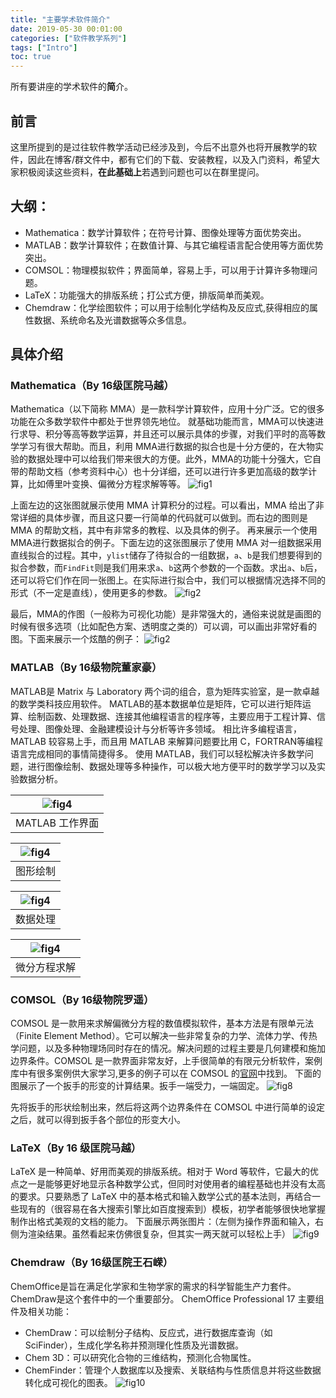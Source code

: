 ```yaml
---
title: "主要学术软件简介"
date: 2019-05-30 00:01:00
categories: ["软件教学系列"]
tags: ["Intro"]
toc: true
---
```


所有要讲座的学术软件的**简**介。

<!--more-->

## 前言

这里所提到的是过往软件教学活动已经涉及到，今后不出意外也将开展教学的软件，因此在博客/群文件中，都有它们的下载、安装教程，以及入门资料，希望大家积极阅读这些资料，**在此基础上**若遇到问题也可以在群里提问。

## 大纲：

 + Mathematica：数学计算软件；在符号计算、图像处理等方面优势突出。
 + MATLAB：数学计算软件；在数值计算、与其它编程语言配合使用等方面优势突出。 
 + COMSOL：物理模拟软件；界面简单，容易上手，可以用于计算许多物理问题。
 + LaTeX：功能强大的排版系统；打公式方便，排版简单而美观。
 + Chemdraw：化学绘图软件；可以用于绘制化学结构及反应式,获得相应的属性数据、系统命名及光谱数据等众多信息。

## 具体介绍

### Mathematica（By 16级匡院马越）
Mathematica（以下简称 MMA）是一款科学计算软件，应用十分广泛。它的很多功能在众多数学软件中都处于世界领先地位。
就基础功能而言，MMA可以快速进行求导、积分等高等数学运算，并且还可以展示具体的步骤，对我们平时的高等数学学习有很大帮助。而且，利用 MMA进行数据的拟合也是十分方便的，在大物实验的数据处理中可以给我们带来很大的方便。此外，MMA的功能十分强大，它自带的帮助文档（参考资料中心）也十分详细，还可以进行许多更加高级的数学计算，比如傅里叶变换、偏微分方程求解等等。
![fig1](/figure/intro/1.png)

上面左边的这张图就展示使用 MMA 计算积分的过程。可以看出，MMA 给出了非常详细的具体步骤，而且这只要一行简单的代码就可以做到。而右边的图则是 MMA 的帮助文档，其中有非常多的教程、以及具体的例子。
再来展示一个使用 MMA进行数据拟合的例子。下面左边的这张图展示了使用 MMA 对一组数据采用直线拟合的过程。其中，``ylist``储存了待拟合的一组数据，``a``、``b``是我们想要得到的拟合参数，而``FindFit``则是我们用来求``a``、``b``这两个参数的一个函数。求出``a``、``b``后，还可以将它们作在同一张图上。在实际进行拟合中，我们可以根据情况选择不同的形式（不一定是直线），使用更多的参数。
![fig2](/figure/intro/2.png)

最后，MMA的作图（一般称为可视化功能）是非常强大的，通俗来说就是画图的时候有很多选项（比如配色方案、透明度之类的）可以调，可以画出非常好看的图。下面来展示一个炫酷的例子：
![fig2](/figure/intro/3.png) 

### MATLAB（By 16级物院董家豪）
MATLAB是 Matrix 与 Laboratory 两个词的组合，意为矩阵实验室，是一款卓越的数学类科技应用软件。
MATLAB的基本数据单位是矩阵，它可以进行矩阵运算、绘制函数、处理数据、连接其他编程语言的程序等，主要应用于工程计算、信号处理、图像处理、金融建模设计与分析等许多领域。
相比许多编程语言，MATLAB 较容易上手，而且用 MATLAB 来解算问题要比用 C，FORTRAN等编程语言完成相同的事情简捷得多。
使用 MATLAB，我们可以轻松解决许多数学问题，进行图像绘制、数据处理等多种操作，可以极大地方便平时的数学学习以及实验数据分析。

| ![fig4](/figure/intro/4.png) | 
|:--:| 
| MATLAB 工作界面 |

| ![fig4](/figure/intro/5.png) | 
|:--:| 
| 图形绘制 |

| ![fig4](/figure/intro/6.png) | 
|:--:| 
| 数据处理 |

| ![fig4](/figure/intro/7.png) | 
|:--:| 
| 微分方程求解 |

### COMSOL（By 16级物院罗遥）
COMSOL 是一款用来求解偏微分方程的数值模拟软件，基本方法是有限单元法（Finite Element Method）。它可以解决一些非常复杂的力学、流体力学、传热学问题，以及多种物理场同时存在的情况。解决问题的过程主要是几何建模和施加边界条件。COMSOL 是一款界面非常友好，上手很简单的有限元分析软件，案例库中有很多案例供大家学习,更多的例子可以在 COMSOL 的[官网](https://cn.COMSOL.com/models)中找到。
下面的图展示了一个扳手的形变的计算结果。扳手一端受力，一端固定。
![fig8](/figure/intro/8.png)

先将扳手的形状绘制出来，然后将这两个边界条件在 COMSOL 中进行简单的设定之后，就可以得到扳手各个部位的形变大小。

### LaTeX（By 16 级匡院马越）
LaTeX 是一种简单、好用而美观的排版系统。相对于 Word 等软件，它最大的优点之一是能够更好地显示各种数学公式，但同时对使用者的编程基础也并没有太高的要求。只要熟悉了 LaTeX 中的基本格式和输入数学公式的基本法则，再结合一些现有的（很容易在各大搜索引擎比如百度搜索到）模板，初学者能够很快地掌握制作出格式美观的文档的能力。
下面展示两张图片：（左侧为操作界面和输入，右侧为渲染结果。虽然看起来仿佛很复杂，但其实一两天就可以轻松上手）
![fig9](/figure/intro/9.png)

### Chemdraw（By 16级匡院王石嵘）
ChemOffice是旨在满足化学家和生物学家的需求的科学智能生产力套件。ChemDraw是这个套件中的一个重要部分。
ChemOffice Professional 17 主要组件及相关功能：
 - ChemDraw：可以绘制分子结构、反应式，进行数据库查询（如 SciFinder），生成化学名称并预测理化性质及光谱数据。
 - Chem 3D：可以研究化合物的三维结构，预测化合物属性。
 - ChemFinder：管理个人数据库以及搜索、关联结构与性质信息并将这些数据转化成可视化的图表。
![fig10](/figure/intro/10.png)
